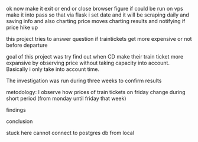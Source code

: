 ok now make it exit or end or close browser 
figure if could be run on vps
make it into pass so that via flask i set date and it will be scraping daily and saving info and also charting price moves charting results and notifying if price hike up



this project tries to answer question if traintickets get more expensive or not before departure




goal of this project was try find out when CD make their train ticket more expansive by observing price 
without taking capacity into account. Basically i only take into account time.

The investigation was run during three weeks to confirm results

metodology: I observe how prices of train tickets on friday change during short period (from monday until friday that week)


findings

conclusion



stuck here cannot connect to postgres db from local



